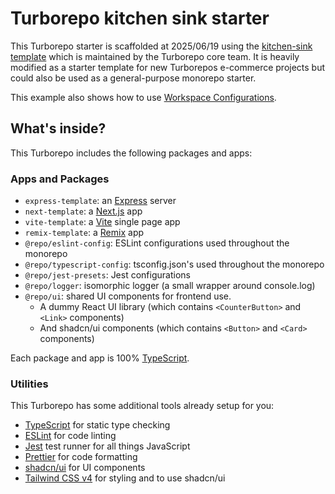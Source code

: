 # Turborepo kitchen sink starter

This Turborepo starter is scaffolded at 2025/06/19 using the [kitchen-sink template](https://vercel.com/templates/monorepos/turborepo-kitchensink) which is maintained by the Turborepo core team. It is heavily modified as a starter template for new Turborepos e-commerce projects but could also be used as a general-purpose monorepo starter.

This example also shows how to use [Workspace Configurations](https://turborepo.com/docs/core-concepts/monorepos/configuring-workspaces).

## What's inside?

This Turborepo includes the following packages and apps:

### Apps and Packages

- `express-template`: an [Express](https://expressjs.com/) server
- `next-template`: a [Next.js](https://nextjs.org/) app
- `vite-template`: a [Vite](https://vitejs.dev/) single page app
- `remix-template`: a [Remix](https://remix.run/) app
- `@repo/eslint-config`: ESLint configurations used throughout the monorepo
- `@repo/typescript-config`: tsconfig.json's used throughout the monorepo
- `@repo/jest-presets`: Jest configurations
- `@repo/logger`: isomorphic logger (a small wrapper around console.log)
- `@repo/ui`: shared UI components for frontend use.
    - A dummy React UI library (which contains `<CounterButton>` and `<Link>` components)
    - And shadcn/ui components (which contains `<Button>` and `<Card>` components)

Each package and app is 100% [TypeScript](https://www.typescriptlang.org/).

### Utilities

This Turborepo has some additional tools already setup for you:

- [TypeScript](https://www.typescriptlang.org/) for static type checking
- [ESLint](https://eslint.org/) for code linting
- [Jest](https://jestjs.io) test runner for all things JavaScript
- [Prettier](https://prettier.io) for code formatting
- [shadcn/ui](https://ui.shadcn.com/docs/monorepo) for UI components
- [Tailwind CSS v4](https://tailwindcss.com/) for styling and to use shadcn/ui
